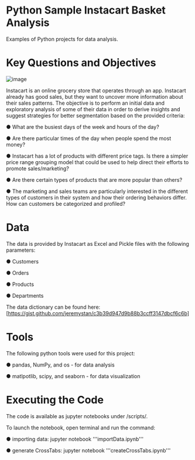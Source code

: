 # Python Sample Instacart Basket Analysis
Examples of Python projects for data analysis.

# Key Questions and Objectives
![image](https://github.com/user-attachments/assets/abf3edef-c3d7-4c78-aa4b-7671ec1ecbec)

Instacart is an online grocery store that operates through an app. Instacart already has good sales, but they want to uncover more information about their sales patterns. The objective is to perform an initial data and exploratory analysis of some of their data in order to derive insights and suggest strategies for better segmentation based on the provided criteria:

 ● What are the busiest days of the week and hours of the day? 
 
 ● Are there particular times of the day when people spend the most money? 
 
 ● Instacart has a lot of products with different price tags. Is there a simpler price range grouping model that could be used to help direct their efforts to promote sales/marketing?
 
 ● Are there certain types of products that are more popular than others? 

 ● The marketing and sales teams are particularly interested in the different types of customers in their system and how their ordering behaviors differ. How can customers be categorized and profiled?

# Data
The data is provided by Instacart as Excel and Pickle files with the following parameters:

 ● Customers
 
 ● Orders
 
 ● Products
 
 ● Departments

The data dictionary can be found here: [https://gist.github.com/jeremystan/c3b39d947d9b88b3ccff3147dbcf6c6b] 

# Tools

The following python tools were used for this project:

 ● pandas, NumPy, and os - for data analysis
 
 ● matlpotlib, scipy, and seaborn - for data visualization

# Executing the Code

The code is available as jupyter notebooks under /scripts/.

To launch the notebook, open terminal and run the command:

 ● importing data: jupyter notebook '''importData.ipynb'''

 ● generate CrossTabs: jupyter notebook '''createCrossTabs.ipynb''' 
